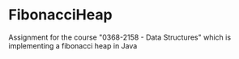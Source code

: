 # FibonacciHeap
Assignment for the course "0368-2158 - Data Structures" which is implementing a fibonacci heap in Java
